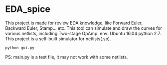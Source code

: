# EDA_spice
This project is made for review EDA knowledge, like Forward Euler, Backward Euler, Stamp... etc.
This tool can simulate and draw the curves for various netlists, including Two-stage OpAmp.
env: Ubuntu 16.04 python 2.7.</br>
This project is a self-built simulator for netlists(.sp). 
```
python gui.py
```
PS: main.py is a test file, it may not work with some netlists.

